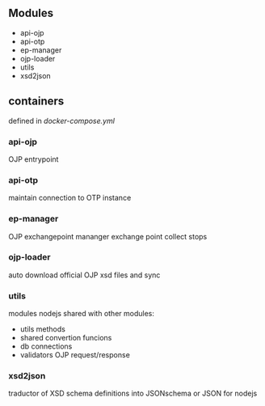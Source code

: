 
## Modules

- api-ojp
- api-otp
- ep-manager
- ojp-loader
- utils
- xsd2json

## containers

defined in *docker-compose.yml*




### api-ojp

OJP entrypoint


### api-otp

maintain connection to OTP instance


### ep-manager

OJP exchangepoint mananger
exchange point collect stops


### ojp-loader

auto download official OJP xsd files and sync


### utils

modules nodejs shared with other modules:
- utils methods
- shared convertion funcions
- db connections
- validators OJP request/response 

### xsd2json

traductor of XSD schema definitions into JSONschema or JSON for nodejs

